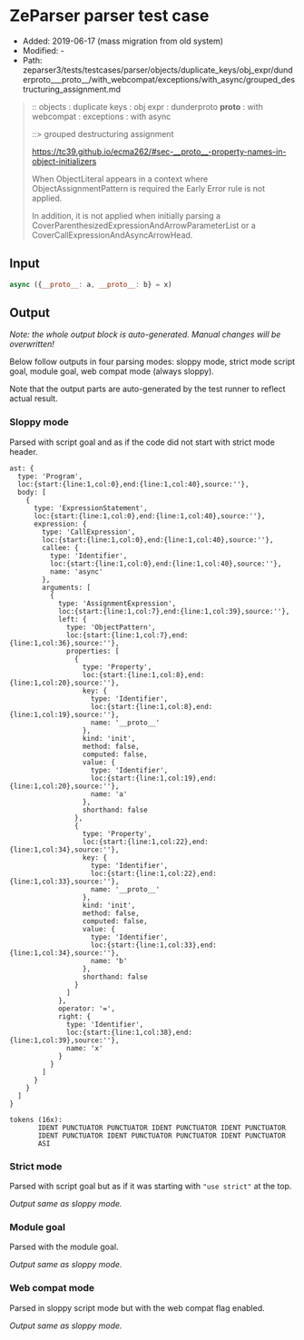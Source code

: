 # ZeParser parser test case

- Added: 2019-06-17 (mass migration from old system)
- Modified: -
- Path: zeparser3/tests/testcases/parser/objects/duplicate_keys/obj_expr/dunderproto___proto__/with_webcompat/exceptions/with_async/grouped_destructuring_assignment.md

> :: objects : duplicate keys : obj expr : dunderproto __proto__ : with webcompat : exceptions : with async
>
> ::> grouped destructuring assignment
>
> https://tc39.github.io/ecma262/#sec-__proto__-property-names-in-object-initializers
>
> When ObjectLiteral appears in a context where ObjectAssignmentPattern is required the Early Error rule is not applied.
>
> In addition, it is not applied when initially parsing a CoverParenthesizedExpressionAndArrowParameterList or a CoverCallExpressionAndAsyncArrowHead.

## Input

`````js
async ({__proto__: a, __proto__: b} = x)
`````

## Output

_Note: the whole output block is auto-generated. Manual changes will be overwritten!_

Below follow outputs in four parsing modes: sloppy mode, strict mode script goal, module goal, web compat mode (always sloppy).

Note that the output parts are auto-generated by the test runner to reflect actual result.

### Sloppy mode

Parsed with script goal and as if the code did not start with strict mode header.

`````
ast: {
  type: 'Program',
  loc:{start:{line:1,col:0},end:{line:1,col:40},source:''},
  body: [
    {
      type: 'ExpressionStatement',
      loc:{start:{line:1,col:0},end:{line:1,col:40},source:''},
      expression: {
        type: 'CallExpression',
        loc:{start:{line:1,col:0},end:{line:1,col:40},source:''},
        callee: {
          type: 'Identifier',
          loc:{start:{line:1,col:0},end:{line:1,col:40},source:''},
          name: 'async'
        },
        arguments: [
          {
            type: 'AssignmentExpression',
            loc:{start:{line:1,col:7},end:{line:1,col:39},source:''},
            left: {
              type: 'ObjectPattern',
              loc:{start:{line:1,col:7},end:{line:1,col:36},source:''},
              properties: [
                {
                  type: 'Property',
                  loc:{start:{line:1,col:8},end:{line:1,col:20},source:''},
                  key: {
                    type: 'Identifier',
                    loc:{start:{line:1,col:8},end:{line:1,col:19},source:''},
                    name: '__proto__'
                  },
                  kind: 'init',
                  method: false,
                  computed: false,
                  value: {
                    type: 'Identifier',
                    loc:{start:{line:1,col:19},end:{line:1,col:20},source:''},
                    name: 'a'
                  },
                  shorthand: false
                },
                {
                  type: 'Property',
                  loc:{start:{line:1,col:22},end:{line:1,col:34},source:''},
                  key: {
                    type: 'Identifier',
                    loc:{start:{line:1,col:22},end:{line:1,col:33},source:''},
                    name: '__proto__'
                  },
                  kind: 'init',
                  method: false,
                  computed: false,
                  value: {
                    type: 'Identifier',
                    loc:{start:{line:1,col:33},end:{line:1,col:34},source:''},
                    name: 'b'
                  },
                  shorthand: false
                }
              ]
            },
            operator: '=',
            right: {
              type: 'Identifier',
              loc:{start:{line:1,col:38},end:{line:1,col:39},source:''},
              name: 'x'
            }
          }
        ]
      }
    }
  ]
}

tokens (16x):
       IDENT PUNCTUATOR PUNCTUATOR IDENT PUNCTUATOR IDENT PUNCTUATOR
       IDENT PUNCTUATOR IDENT PUNCTUATOR PUNCTUATOR IDENT PUNCTUATOR
       ASI
`````

### Strict mode

Parsed with script goal but as if it was starting with `"use strict"` at the top.

_Output same as sloppy mode._

### Module goal

Parsed with the module goal.

_Output same as sloppy mode._

### Web compat mode

Parsed in sloppy script mode but with the web compat flag enabled.

_Output same as sloppy mode._
